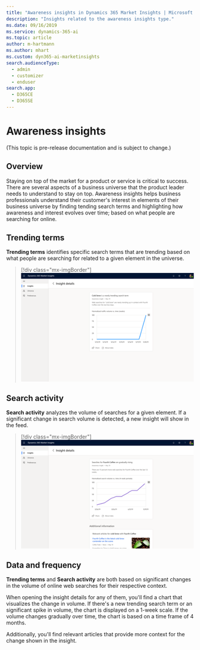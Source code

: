 ```yaml
---
title: "Awareness insights in Dynamics 365 Market Insights | Microsoft Docs"
description: "Insights related to the awareness insights type."
ms.date: 09/16/2019
ms.service: dynamics-365-ai
ms.topic: article
author: m-hartmann
ms.author: mhart
ms.custom: dyn365-ai-marketinsights
search.audienceType: 
  - admin
  - customizer
  - enduser
search.app: 
  - D365CE
  - D365SE
---
```


# Awareness insights

(This topic is pre-release documentation and is subject to change.)

## Overview

Staying on top of the market for a product or service is critical to success. There are several aspects of a business universe that the product leader needs to understand to stay on top. Awareness insights helps business professionals understand their customer's interest in elements of their business universe by finding tending search terms and highlighting how awareness and interest evolves over time; based on what people are searching for online.

## Trending terms

**Trending terms** identifies specific search terms that are trending based on what people are searching for related to a given element in the universe.

> [!div class="mx-imgBorder"]
> ![Insight details showing a newly trending term and related news](media/insight-details-rising-topics.png)

## Search activity

**Search activity** analyzes the volume of searches for a given element. If a significant change in search volume is detected, a new insight will show in the feed.

> [!div class="mx-imgBorder"]
> ![Insight details showing a chart with a gradual rise in search trend and related news](media/insight-details-search-trends.png)

## Data and frequency

**Trending terms** and **Search activity** are both based on significant changes in the volume of online web searches for their respective context.

When opening the insight details for any of them, you'll find a chart that visualizes the change in volume. If there's a new trending search term or an significant spike in volume, the chart is displayed on a 1-week scale. If the volume changes gradually over time, the chart is based on a time frame of 4 months.

Additionally, you'll find relevant articles that provide more context for the change shown in the insight.
